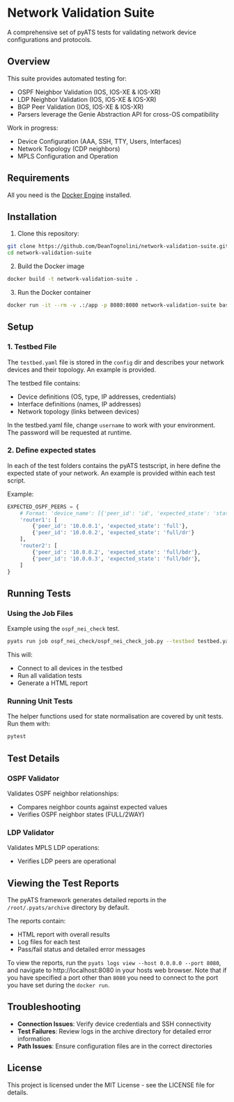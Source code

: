 # Network Validation Suite

A comprehensive set of pyATS tests for validating network device configurations and protocols.

## Overview

This suite provides automated testing for:

- OSPF Neighbor Validation (IOS, IOS-XE & IOS-XR)
- LDP Neighbor Validation (IOS, IOS-XE & IOS-XR)
- BGP Peer Validation (IOS, IOS-XE & IOS-XR)
- Parsers leverage the Genie Abstraction API for cross-OS compatibility

Work in progress:
- Device Configuration (AAA, SSH, TTY, Users, Interfaces)
- Network Topology (CDP neighbors)
- MPLS Configuration and Operation

## Requirements

All you need is the [Docker Engine](https://docs.docker.com/engine/install/) installed.

## Installation

1. Clone this repository:

```bash
git clone https://github.com/DeanTognolini/network-validation-suite.git
cd network-validation-suite
```

2. Build the Docker image
```bash
docker build -t network-validation-suite .
```

3. Run the Docker container
```bash
docker run -it --rm -v .:/app -p 8080:8080 network-validation-suite bash
```

## Setup

### 1. Testbed File

The `testbed.yaml` file is stored in the `config` dir and describes your network devices and their topology. An example is provided.

The testbed file contains:
- Device definitions (OS, type, IP addresses, credentials)
- Interface definitions (names, IP addresses)
- Network topology (links between devices)

In the testbed.yaml file, change `username` to work with your environment. The password will be requested at runtime.

### 2. Define expected states

In each of the test folders contains the pyATS testscript, in here define the expected state of your network. An example is provided within each test script.

Example:
```python
EXPECTED_OSPF_PEERS = {
    # Format: 'device_name': [{'peer_id': 'id', 'expected_state': 'state'}]
    'router1': [
        {'peer_id': '10.0.0.1', 'expected_state': 'full'},
        {'peer_id': '10.0.0.2', 'expected_state': 'full/dr'}
    ],
    'router2': [
        {'peer_id': '10.0.0.2', 'expected_state': 'full/bdr'},
        {'peer_id': '10.0.0.3', 'expected_state': 'full/bdr'},
    ]
}
```

## Running Tests

### Using the Job Files

Example using the `ospf_nei_check` test.

```bash
pyats run job ospf_nei_check/ospf_nei_check_job.py --testbed testbed.yaml
```

This will:
- Connect to all devices in the testbed
- Run all validation tests
- Generate a HTML report

### Running Unit Tests

The helper functions used for state normalisation are covered by unit tests.
Run them with:

```bash
pytest
```

## Test Details

### OSPF Validator
Validates OSPF neighbor relationships:
- Compares neighbor counts against expected values
- Verifies OSPF neighbor states (FULL/2WAY)

### LDP Validator
Validates MPLS LDP operations:
- Verifies LDP peers are operational

## Viewing the Test Reports

The pyATS framework generates detailed reports in the `/root/.pyats/archive` directory by default.

The reports contain:
- HTML report with overall results
- Log files for each test
- Pass/fail status and detailed error messages

To view the reports, run the `pyats logs view --host 0.0.0.0 --port 8080`, and navigate to http://localhost:8080 in your hosts web browser. Note that if you have specified a port other than `8080` you need to connect to the port you have set during the `docker run`.

## Troubleshooting

- **Connection Issues**: Verify device credentials and SSH connectivity
- **Test Failures**: Review logs in the archive directory for detailed error information
- **Path Issues**: Ensure configuration files are in the correct directories

## License

This project is licensed under the MIT License - see the LICENSE file for details.
